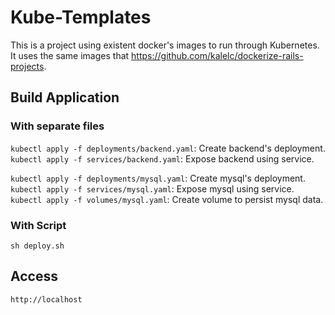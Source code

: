 # Kube-Templates

This is a project using existent docker's images to run through Kubernetes. It uses the same images that https://github.com/kalelc/dockerize-rails-projects.

## Build Application

### With separate files

`kubectl apply -f deployments/backend.yaml`: Create backend's deployment.
`kubectl apply -f services/backend.yaml`: Expose backend using service.

`kubectl apply -f deployments/mysql.yaml`: Create mysql's deployment.
`kubectl apply -f services/mysql.yaml`: Expose mysql using service.
`kubectl apply -f volumes/mysql.yaml`: Create volume to persist mysql data.

### With Script

`sh deploy.sh`

## Access

`http://localhost`
